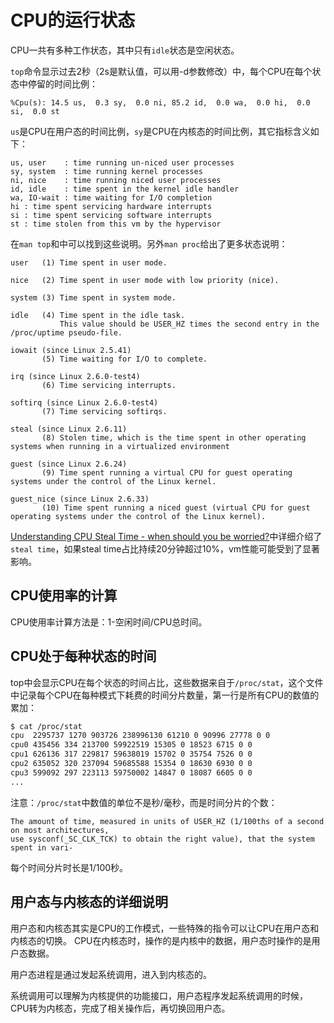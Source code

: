 <!-- toc -->
# CPU的运行状态

CPU一共有多种工作状态，其中只有`idle`状态是空闲状态。

`top`命令显示过去2秒（2s是默认值，可以用-d参数修改）中，每个CPU在每个状态中停留的时间比例：

	%Cpu(s): 14.5 us,  0.3 sy,  0.0 ni, 85.2 id,  0.0 wa,  0.0 hi,  0.0 si,  0.0 st

`us`是CPU在用户态的时间比例，`sy`是CPU在内核态的时间比例，其它指标含义如下：

	us, user    : time running un-niced user processes
	sy, system  : time running kernel processes
	ni, nice    : time running niced user processes
	id, idle    : time spent in the kernel idle handler
	wa, IO-wait : time waiting for I/O completion
	hi : time spent servicing hardware interrupts
	si : time spent servicing software interrupts
	st : time stolen from this vm by the hypervisor

在`man top`和中可以找到这些说明。另外`man proc`给出了更多状态说明：

```
user   (1) Time spent in user mode.

nice   (2) Time spent in user mode with low priority (nice).

system (3) Time spent in system mode.

idle   (4) Time spent in the idle task. 
           This value should be USER_HZ times the second entry in the /proc/uptime pseudo-file.

iowait (since Linux 2.5.41)
       (5) Time waiting for I/O to complete.

irq (since Linux 2.6.0-test4)
       (6) Time servicing interrupts.

softirq (since Linux 2.6.0-test4)
       (7) Time servicing softirqs.

steal (since Linux 2.6.11)
       (8) Stolen time, which is the time spent in other operating systems when running in a virtualized environment

guest (since Linux 2.6.24)
       (9) Time spent running a virtual CPU for guest operating systems under the control of the Linux kernel.

guest_nice (since Linux 2.6.33)
       (10) Time spent running a niced guest (virtual CPU for guest operating systems under the control of the Linux kernel).
```

[Understanding CPU Steal Time - when should you be worried?](http://blog.scoutapp.com/articles/2013/07/25/understanding-cpu-steal-time-when-should-you-be-worried)中详细介绍了`steal time`，如果steal time占比持续20分钟超过10%，vm性能可能受到了显著影响。

## CPU使用率的计算

CPU使用率计算方法是：1-空闲时间/CPU总时间。

## CPU处于每种状态的时间

top中会显示CPU在每个状态的时间占比，这些数据来自于`/proc/stat`，这个文件中记录每个CPU在每种模式下耗费的时间分片数量，第一行是所有CPU的数值的累加：

```bash
$ cat /proc/stat
cpu  2295737 1270 903726 238996130 61210 0 90996 27778 0 0
cpu0 435456 334 213700 59922519 15305 0 18523 6715 0 0
cpu1 626136 317 229817 59638019 15702 0 35754 7526 0 0
cpu2 635052 320 237094 59685588 15354 0 18630 6930 0 0
cpu3 599092 297 223113 59750002 14847 0 18087 6605 0 0
...
```

注意：`/proc/stat`中数值的单位不是秒/毫秒，而是时间分片的个数：

	The amount of time, measured in units of USER_HZ (1/100ths of a second on most architectures,
	use sysconf(_SC_CLK_TCK) to obtain the right value), that the system spent in vari‐

每个时间分片时长是1/100秒。

## 用户态与内核态的详细说明

用户态和内核态其实是CPU的工作模式，一些特殊的指令可以让CPU在用户态和内核态的切换。
CPU在内核态时，操作的是内核中的数据，用户态时操作的是用户态数据。

用户态进程是通过发起系统调用，进入到内核态的。

系统调用可以理解为内核提供的功能接口，用户态程序发起系统调用的时候，CPU转为内核态，完成了相关操作后，再切换回用户态。
